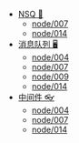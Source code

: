 * [NSQ 👔]()
  * [node/007]()
  * [node/014]()
* [消息队列 🖥️]()
  * [node/004]()
  * [node/007]()
  * [node/009]()
  * [node/014]()
* [中间件 👓]()
  * [node/004]()
  * [node/007]()
  * [node/014]()
